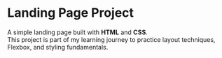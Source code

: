 # Landing Page Project

A simple landing page built with **HTML** and **CSS**.  
This project is part of my learning journey to practice layout techniques, Flexbox, and styling fundamentals.
